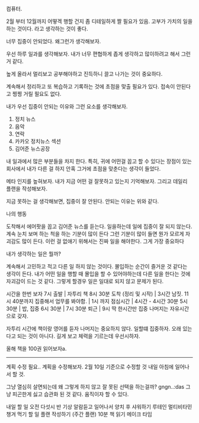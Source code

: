 컴퓨터.

2월 부터 12월까지 어떻겍 행할 건지 좀 디테일하게 짤 필요가 있음. 
고부가 가치의 일을하는 것이다. 라고 생각하는 것이 좋다.

너무 집중이 안되었다. 왜그런가 생각해보자.

우선 하루 일과를 생각해보자.
내가 너무 편협하게 좁게 생각하고 많이하려고 해서 그런거 같다.

높게 올라서 멀리보고 공부해야하고 진득하니 끌고 나가는 것이 중요하다.

계속해서 정리하고 또 복습하고 기록하는 것에 초점을 맞출 필요가 있다.
접속이 안된다고 찡찡 거릴 필요도 없다.

내가 우선 집중이 안되는 이유와 그런 요소를 생각해보자.

1. 정치 뉴스
2. 음악
3. 연락
4. 카카오 정치뉴스 섹션
5. 김어준 뉴스공장

내 일과에서 많은 부분들을 차지 한다. 특히, 귀에 어떤걸 꼽고 할 수 있다는 장점이 있는 회사에서 내가 다른 걸 하지 안혹 그거에 초점을 맞춘다는 생각이 들었다.

메타 인지를 높혀보자.
내가 지금 어떤 걸 잘못하고 있는지 기억해보자. 그리고 데일리 플랜을 작성해보자.

지금 못하는 걸 생각해보면, 집중이 잘 안된다. 안되는 이유는 위와 같다.

나의 행동

도착해서 에어팟을 꼽고 김어준 뉴스를 듣는다.
일을하는데 일에 집중이 잘 되지 않는다.
계속 눈치 보며 하는 척을 하는 기분이 많이 든다
그런 기분이 많이 들면 뭔가 모르게 자괴감도 많이 든다.
이런 걸 없애기 위해서는 진짜 일을 해야한다. 그게 가장 중요하다

내가 생각하는 일은 뭘까?

계속해서 고민하고 적고 다른 일 하지 않는 것이다.
몰입하는 순간이 즐거운 것 같다는 생각이 든다. 내가 어떤 일을 행할 때 몰입을 할 수 있어야하는데 다른 일을 한다는 것에 자괴감이 드는 것 같다. 그렇게 할경우 일은 일대로 되지 않고 문제가 된다.

시간을 한번 보자
7시 출발
  | 자투리 책
8시 30분 도착 (정리 및 시작)
  | 3시간 남짓.
11시 40분까지 집중해서 업무를 봐야함.
  |
1시 까지 점심시간
  | 4시간 - 4시간 30분
5시 30분
  | 밥, 집중
6시 30분
  |
7시 30분 퇴근
  |
9시 딱 한시간만 집중
나머지는 자유시간으로 갖자.

자투리 시간에 책이랑 영어를 듣자 나머지는 중요하지 않다. 일할떄 집중하자. 오래 있는다고 되는 것이 아니다. 길게 보고 체력을 기르는데 우선시하자.

올해 책을 100권 읽어보자a.

---------

계획 수정 필요..
계획을 수정해보자.
2월 10일 기준으로 수정할 것
내일 아침에 일어나서 할 것.

그냥 열심히 살면되는데 왜 그렇게 하지 않고 잘 못된 선택을 하는걸까?
gngn..:das
그냥 피곤한게 싫고 습관화 된 것 같다. 움직이자 할 수 있다.

내일 할 일
오전 다섯시 반 기상
알람듣고 일어나서 양치 후 샤워하기
루테인 멀티비타민 챙겨 먹기
할 일 플랜 작성하기 (주간 플랜)
10분 책 읽기 메이크 타임
